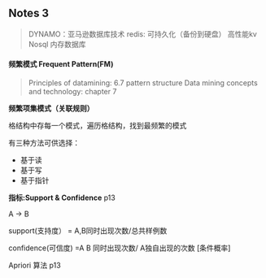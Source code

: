 ## Notes 3

> DYNAMO：亚马逊数据库技术
> redis: 可持久化（备份到硬盘） 高性能kv Nosql 内存数据库  

#### 频繁模式 Frequent Pattern(FM)

> Principles of datamining: 6.7 pattern structure
> Data mining concepts and technology: chapter 7

**频繁项集模式（关联规则）**

格结构中存每一个模式，遍历格结构，找到最频繁的模式

有三种方法可供选择：
* 基于读
* 基于写
* 基于指针

**指标:Support & Confidence** p13

A -> B

support(支持度） = A,B同时出现次数/总共样例数

confidence(可信度)  =A B 同时出现次数/ A独自出现的次数 [条件概率]

Apriori 算法 p13






